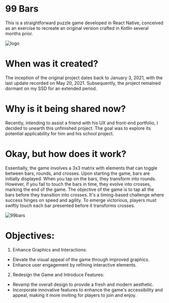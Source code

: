 
# 99 Bars
This is a straightforward puzzle game developed in React Native, conceived as an exercise to recreate an original version crafted in Kotlin several months prior.

![logo](https://github.com/FrancescoLength/99bars/assets/10438965/c320729a-f097-43ce-9238-b80a5a047cfb)

# When was it created?
The inception of the original project dates back to January 3, 2021, with the last update recorded on May 20, 2021. Subsequently, the project remained dormant on my SSD for an extended period.

# Why is it being shared now?
Recently, intending to assist a friend with his UX and front-end portfolio, I decided to unearth this unfinished project. The goal was to explore its potential applicability for him and his school project.

# Okay, but how does it work?
Essentially, the game involves a 3x3 matrix with elements that can toggle between bars, rounds, and crosses. Upon starting the game, bars are initially displayed. When you tap on the bars, they transform into rounds. However, if you fail to touch the bars in time, they evolve into crosses, marking the end of the game.
The objective of the game is to tap all the bars before they transition into crosses. It's a timing-based challenge where success hinges on speed and agility. To emerge victorious, players must swiftly touch each bar presented before it transforms crosses.

![99bars](https://github.com/FrancescoLength/99bars/assets/10438965/60deeafa-cf0e-47a9-a2c5-776f4c16ec9d)

# Objectives:

1) Enhance Graphics and Interactions:
- Elevate the visual appeal of the game through improved graphics.
- Enhance user engagement by refining interactive elements.

2) Redesign the Game and Introduce Features:
- Revamp the overall design to provide a fresh and modern aesthetic.
- Incorporate innovative features to enhance the game's accessibility and appeal, making it more inviting for players to join and enjoy.
